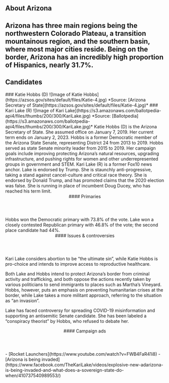 ## About Arizona
Arizona has three main regions being the northwestern Colorado Plateau, a transition mountainous region, and the southern basin, where most major cities reside. Being on the border, Arizona has an incredibly high proportion of Hispanics, nearly 31.7%.
---

## Candidates

<Grid>
  <Box>
    ### Katie Hobbs (D)
    ![Image of Katie Hobbs](https://azsos.gov/sites/default/files/Katie-4.jpg)
    *Source: [Arizona Secretary of State](https://azsos.gov/sites/default/files/Katie-4.jpg)*
  </Box>
  <Box>
    ### Kari Lake (R)
    ![Image of Kari Lake](https://s3.amazonaws.com/ballotpedia-api4/files/thumbs/200/300/KariLake.jpg)
    *Source: [Ballotpedia](https://s3.amazonaws.com/ballotpedia-api4/files/thumbs/200/300/KariLake.jpg)*
  </Box>

  <Box>
    Katie Hobbs (D) is the Arizona Secretary of State. She assumed office on January 7, 2019. Her current term ends on January 2, 2023. Hobbs is a former Democratic member of the Arizona State Senate, representing District 24 from 2013 to 2019. Hobbs served as state Senate minority leader from 2015 to 2019. Her campaign goals include improving protecting Arizona’s natural resources, upgrading infrastructure, and pushing rights for women and other underrepresented groups in government and STEM.
  </Box>
  <Box>
    Kari Lake (R) is a former Fox10 news anchor. Lake is endorsed by Trump. She is staunchly anti-progressive, taking a stand against cancel-culture and critical race theory. She is endorsed by Donald Trump, and has promoted claims that the 2020 election was false. She is running in place of incumbent Doug Ducey, who has reached his term limit.
  </Box>

  <Header>
    #### Primaries
  </Header>
  <Box>
    Hobbs won the Democratic primary with 73.8% of the vote. 
  </Box>
  <Box>
    Lake won a closely contested Republican primary with 46.8% of the vote; the second place candidate had 44%. 
  </Box>

  <Header>
    #### Issues & controversies
  </Header>

  <WideBox>
    Kari Lake considers abortion to be “the ultimate sin”, while Katie Hobbs is pro-choice and intends to improve access to reproductive healthcare. 

Both Lake and Hobbs intend to protect Arizona’s border from criminal activity and trafficking, and both oppose the actions recently taken by various politicians to send immigrants to places such as Martha’s Vineyard. Hobbs, however, puts an emphasis on preventing humanitarian crises at the border, while Lake takes a more militant approach, referring to the situation as “an invasion”.

Lake has faced controversy for spreading COVID-19 misinformation and supporting an antisemitic Senate candidate. She has been labeled a “conspiracy theorist” by Hobbs, who refused to debate her. 
  </WideBox>
 
  <Header>
    #### Campaign ads
  </Header>
  <Box>
    - [Rocket Launchers](https://www.youtube.com/watch?v=FWB4FaR41i8)
  </Box>
  <Box>
    - [Arizona is being invaded](https://www.facebook.com/TheKariLake/videos/explosive-new-adarizona-is-being-invaded-and-what-does-a-sovereign-state-do-when/410737540989553/)
  </Box>
</Grid>
